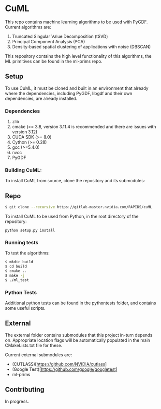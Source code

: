 # CuML

This repo contains machine learning algorithms to be used with [PyGDF](https://github.com/gpuopenanalytics/pygdf). Current algorithms are:

1. Truncated Singular Value Decomposition (tSVD)
2. Principal Component Analysis (PCA)
3. Density-based spatial clustering of applications with noise (DBSCAN)

This repository contains the high level functionality of this algorithms, the ML primitives can be found in the ml-prims repo.

## Setup

To use CuML, it must be cloned and built in an environment that already where the dependencies, including PyGDF, libgdf and their own dependencies, are already installed.

### Dependencies

1. zlib
2. cmake (>= 3.8, version 3.11.4 is recommended and there are issues with version 3.12)
3. CUDA SDK (>= 8.0)
4. Cython (>= 0.28)
5. gcc (>=5.4.0)
6. nvcc
7. PyGDF

### Building CuML:

To install CuML from source, clone the repository and its submodules:

## Repo
```bash
$ git clone --recursive https://gitlab-master.nvidia.com/RAPIDS/cuML
```

To install CuML to be used from Python, in the root directory of the repository:

```
python setup.py install
```

### Running tests

To test the algorithms:

```bash
$ mkdir build
$ cd build
$ cmake ..
$ make -j
$ ./ml_test
```

### Python Tests

Additional python tests can be found in the pythontests folder, and contains some useful scripts. <!-- Refer to [scripts](scripts/README.md). -->

## External

The external folder contains submodules that this project in-turn depends on. Appropriate location flags
will be automatically populated in the main CMakeLists.txt file for these.

Current external submodules are:

- (CUTLASS)[https://github.com/NVIDIA/cutlass]
- (Google Test)[https://github.com/google/googletest]
- ml-prims

## Contributing

In progress.
